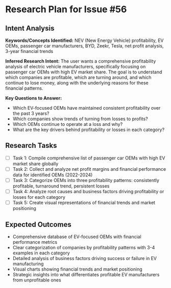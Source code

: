 # Research Plan for Issue #56

## Intent Analysis
**Keywords/Concepts Identified:** NEV (New Energy Vehicle) profitability, EV OEMs, passenger car manufacturers, BYD, Zeekr, Tesla, net profit analysis, 3-year financial trends

**Inferred Research Intent:** The user wants a comprehensive profitability analysis of electric vehicle manufacturers, specifically focusing on passenger car OEMs with high EV market share. The goal is to understand which companies are profitable, which are turning around, and which continue to lose money, along with the underlying reasons for these financial patterns.

**Key Questions to Answer:** 
- Which EV-focused OEMs have maintained consistent profitability over the past 3 years?
- Which companies show trends of turning from losses to profits?
- Which OEMs continue to operate at a loss and why?
- What are the key drivers behind profitability or losses in each category?

## Research Tasks
- [ ] Task 1: Compile comprehensive list of passenger car OEMs with high EV market share globally
- [ ] Task 2: Collect and analyze net profit margins and financial performance data for identified OEMs (2022-2024)
- [ ] Task 3: Categorize OEMs into three profitability patterns: consistently profitable, turnaround trend, persistent losses
- [ ] Task 4: Analyze root causes and business factors driving profitability or losses for each category
- [ ] Task 5: Create visual representations of financial trends and market positioning

## Expected Outcomes
- Comprehensive database of EV-focused OEMs with financial performance metrics
- Clear categorization of companies by profitability patterns with 3-4 examples in each category
- Detailed analysis of business factors driving success or failure in EV manufacturing
- Visual charts showing financial trends and market positioning
- Strategic insights into what differentiates profitable EV manufacturers from unprofitable ones